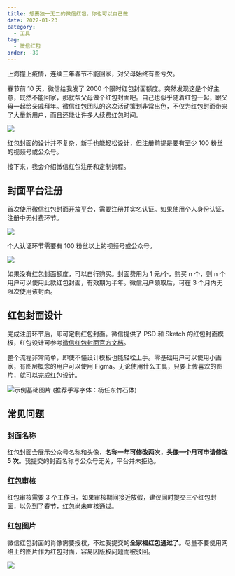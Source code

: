 ```yaml
---
title: 想要独一无二的微信红包，你也可以自己做
date: 2022-01-23
category:
  - 工具
tag:
  - 微信红包
order: -39
---
```


上海撞上疫情，连续三年春节不能回家，对父母始终有些亏欠。

春节前 10 天，微信给我发了 2000 个限时红包封面额度。突然发现这是个好主意，既然不能回家，那就帮父母做个红包封面吧。自己也似乎随着红包一起，跟父母一起给亲戚拜年。微信红包团队的这次活动策划非常出色，不仅为红包封面带来了大量新用户，而且还能让许多人续费红包时间。

![](https://img.newzone.top/2022-05-05-16-09-18.png?imageMogr2/thumbnail/240x)

红包封面的设计并不复杂，新手也能轻松设计，但注册前提是要有至少 100 粉丝的视频号或公众号。

接下来，我会介绍微信红包注册和定制流程。

## 封面平台注册

首次使用[微信红包封面开放平台](https://cover.weixin.qq.com/)，需要注册并实名认证。如果使用个人身份认证，注册中无付费环节。

![](https://img.newzone.top/2022-05-05-16-09-39.png?imageMogr2/format/webp)

个人认证环节需要有 100 粉丝以上的视频号或公众号。

![](https://img.newzone.top/2022-05-05-16-09-52.png?imageMogr2/format/webp)

如果没有红包封面额度，可以自行购买。封面费用为 1 元/个，购买 n 个，则 n 个用户可以使用此款红包封面，有效期为半年。微信用户领取后，可在 3 个月内无限次使用该封面。

## 红包封面设计

完成注册环节后，即可定制红包封面。微信提供了 PSD 和  Sketch 的红包封面模板，红包设计可参考[微信红包封面官方文档](https://cover.weixin.qq.com/cgi-bin/mmcover-bin/readtemplate?t=page/index#/doc?page=design&index=-1)。

整个流程非常简单，即使不懂设计模板也能轻松上手。零基础用户可以使用小画家，有图层概念的用户可以使用 Figma。无论使用什么工具，只要上传喜欢的图片，就可以完成红包设计。

![示例基础图片 (推荐手写字体：杨任东竹石体)](https://img.newzone.top/2023-01-17-16-36-16.png?imageMogr2/thumbnail/350x)

## 常见问题

### 封面名称

红包封面会展示公众号名称和头像，**名称一年可修改两次，头像一个月可申请修改 5 次**。我提交的封面名称与公众号无关，平台并未拒绝。

### 红包审核

红包审核需要 3 个工作日。如果审核期间接近放假，建议同时提交三个红包封面，以免到了春节，红包尚未审核通过。

### 红包图片

微信红包封面的肖像需要授权，不过我提交的**全家福红包通过了**。尽量不要使用网络上的图片作为红包封面，容易因版权问题而被驳回。

![](https://img.newzone.top/2022-05-05-16-10-58.png?imageMogr2/format/webp)
